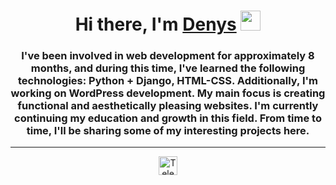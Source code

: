 <h1 align="center">Hi there, I'm <a href="https://daniilshat.ru/" target="_blank">Denys</a> 
<img src="https://github.com/blackcater/blackcater/raw/main/images/Hi.gif" height="32"/></h1>
<h3 align="center">I've been involved in web development for approximately 8 months, and during this time, I've learned the following technologies: Python + Django, HTML-CSS. Additionally, I'm working on WordPress development. My main focus is creating functional and aesthetically pleasing websites. I'm currently continuing my education and growth in this field. From time to time, I'll be sharing some of my interesting projects here.</h3>

<hr>
<p align="center">
  <a href="https://t.me/mor_denis" target="_blank">
    <img src="https://upload.wikimedia.org/wikipedia/commons/thumb/8/82/Telegram_logo.svg/1024px-Telegram_logo.svg.png" alt="Telegram" width="30"/>
  </a>
</p>


